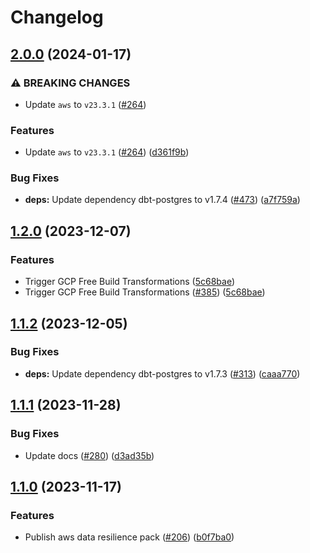 # Changelog

## [2.0.0](https://github.com/cloudquery/policies-premium/compare/transformation-aws-data-resilience-v1.2.0...transformation-aws-data-resilience-v2.0.0) (2024-01-17)


### ⚠ BREAKING CHANGES

* Update `aws` to `v23.3.1` ([#264](https://github.com/cloudquery/policies-premium/issues/264))

### Features

* Update `aws` to `v23.3.1` ([#264](https://github.com/cloudquery/policies-premium/issues/264)) ([d361f9b](https://github.com/cloudquery/policies-premium/commit/d361f9bad529167e093c0eca56fc9923adc72fca))


### Bug Fixes

* **deps:** Update dependency dbt-postgres to v1.7.4 ([#473](https://github.com/cloudquery/policies-premium/issues/473)) ([a7f759a](https://github.com/cloudquery/policies-premium/commit/a7f759aaf50a0a9e308fd6be378811a0097925c2))

## [1.2.0](https://github.com/cloudquery/policies-premium/compare/transformation-aws-data-resilience-v1.1.2...transformation-aws-data-resilience-v1.2.0) (2023-12-07)


### Features

* Trigger GCP Free Build Transformations ([5c68bae](https://github.com/cloudquery/policies-premium/commit/5c68bae0f30e4e57db5774300488d4b6ddd42c3b))
* Trigger GCP Free Build Transformations ([#385](https://github.com/cloudquery/policies-premium/issues/385)) ([5c68bae](https://github.com/cloudquery/policies-premium/commit/5c68bae0f30e4e57db5774300488d4b6ddd42c3b))

## [1.1.2](https://github.com/cloudquery/policies-premium/compare/transformation-aws-data-resilience-v1.1.1...transformation-aws-data-resilience-v1.1.2) (2023-12-05)


### Bug Fixes

* **deps:** Update dependency dbt-postgres to v1.7.3 ([#313](https://github.com/cloudquery/policies-premium/issues/313)) ([caaa770](https://github.com/cloudquery/policies-premium/commit/caaa770ed3ea2b4285a2d4af851bb05f1449e9b0))

## [1.1.1](https://github.com/cloudquery/policies-premium/compare/transformation-aws-data-resilience-v1.1.0...transformation-aws-data-resilience-v1.1.1) (2023-11-28)


### Bug Fixes

* Update docs ([#280](https://github.com/cloudquery/policies-premium/issues/280)) ([d3ad35b](https://github.com/cloudquery/policies-premium/commit/d3ad35bc6ac54875e124632194e38b04e490bec9))

## [1.1.0](https://github.com/cloudquery/policies-premium/compare/transformation-aws-data-resilience-v1.0.0...transformation-aws-data-resilience-v1.1.0) (2023-11-17)


### Features

* Publish aws data resilience pack ([#206](https://github.com/cloudquery/policies-premium/issues/206)) ([b0f7ba0](https://github.com/cloudquery/policies-premium/commit/b0f7ba0d2329c10cb4c79b53d151f3ba9122a5af))

